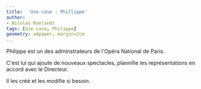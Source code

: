 ```yaml
---
title:  'Use case : Phillippe'
author:
- Nicolas Roelandt
tags: [Use case, Philippe]
geometry: a4paper, margin=2cm
...
```


Philippe est un des adminstrateurs de l'Opéra National de Paris.

C'est lui qui ajoute de nouveaux spectacles, plannifie les représentations en accord avec le Directeur.

Il les créé et les modifie si besoin.
